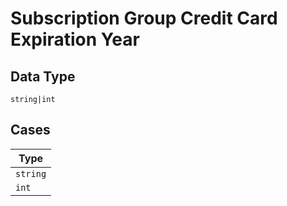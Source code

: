 
# Subscription Group Credit Card Expiration Year

## Data Type

`string|int`

## Cases

| Type |
|  --- |
| `string` |
| `int` |

